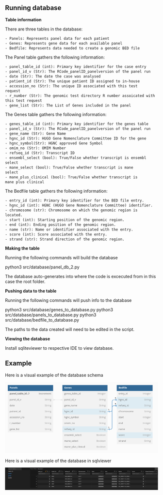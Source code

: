 ## Running database ##


**Table information**

There are three tables in the database:

    - Panels: Represents panel data for each patient
    - Genes: Represents gene data for each available panel
    - Bedfile: Represents data needed to create a genomic BED file

The Panel table gathers the following information:

    - panel_table_id (int): Primary key identifier for the case entry
    - panel_id_v (Str): The RCode_panelID_panelversion of the panel run
    - date (Str): The date the case was analysed
    - patient_id (Str): The unique patient ID assigned to in-house
    - accession_no (Str): The unique ID associated with this test
    request
    - r_number (Str): The genomic test directory R number assoicated with
    this test request
    - gene_list (Str): The List of Genes included in the panel

The Genes table gathers the following information:

    - genes_table_id (int): Primary key identifier for the genes table
    - panel_id_v (Str): The RCode_panelID_panelversion of the panel run
    - gene_name (Str): Gene Name
    - hgnc_id (Str): HUGO Gene Nomenclature Committee ID for the gene
    - hgnc_symbol(Str): HGNC approved Gene Symbol
    - omim_no (Str): OMIM Number
    - refseq_id (Str): Transcript ID
    - ensembl_select (bool): True/False whether transcript is ensembl
    select
    - mane_select (bool): True/False whether transcript is mane
    select
    - mane_plus_clinical (bool): True/False whether transcript is
    mane plus clinical

The Bedfile table gathers the following information:

    - entry_id (int): Primary key identifier for the BED file entry.
    - hgnc_id (int): HGNC (HUGO Gene Nomenclature Committee) identifier.
    - chromosome (str): Chromosome on which the genomic region is
    located.
    - start (int): Starting position of the genomic region.
    - end (int): Ending position of the genomic region.
    - name (str): Name or identifier associated with the entry.
    - score (int): Score associated with the entry.
    - strand (str): Strand direction of the genomic region.

**Making the table**

Running the following commands will build the database

python3 src/database/panel_db_2.py

The database auto-generates into where the code is excecuted from
in this case the root folder.

**Pushing data to the table**

Running the following commands will push info to the database

python3 src/database/genes_to_database.py
python3 src/database/panels_to_database.py
python3 src/database/bedfile_to_database.py

The paths to the data created will need to be edited in the script.

**Viewing the database**

Install sqliteviewer to respective IDE to view database.

## Example ##

Here is a visual example of the database schema

![Schema](../images/image-1.png)

Here is a visual example of the database in sqlviewer

![Database](../images/database.png)
